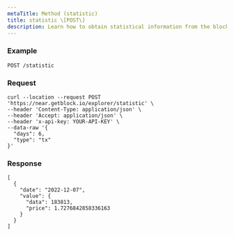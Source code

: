 ```yaml
---
metaTitle: Method (statistic)
title: statistic \[POST\]
description: Learn how to obtain statistical information from the blockchain using the GetBlock Explorer API. Unlock insights into blockchain data for your applications.
---
```


### Example

```POST /statistic```

### Request

```
curl --location --request POST 'https://near.getblock.io/explorer/statistic' \
--header 'Content-Type: application/json' \
--header 'Accept: application/json' \
--header 'x-api-key: YOUR-API-KEY' \
--data-raw '{
  "days": 6,
  "type": "tx"
}'
```

### Response

```
[
  {
    "date": "2022-12-07",
    "value": {
      "data": 183813,
      "price": 1.7276842858336163
    }
  }
]
```
